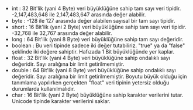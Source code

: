 * int       : 32 Bit'lik (yani 4 Byte) veri büyüklüğüne sahip tam sayı veri tipidir. -2,147,483,648 ile 2,147,483,647 arasında değer alabilir.
* byte      : -128 ile 127 arasında değer alabilen sayısal bir tam sayı tipidir.
* short     : 16 Bit'lik (yani 2 Byte) veri büyüklüğüne sahip tam sayı veri tipidir. -32,768 ile 32,767 arasında değer alabilir.
* long      : 64 Bit'lik (yani 8 Byte) veri büyüklüğüne sahip tam sayı değeridir.
* boolean   : Bu veri tipinde sadece iki değer tutabiliriz. "true" ya da "false" şeklinde iki değere sahiptir. Hafızada 1 Bit büyüklüğünde yer kaplar.
* float     : 32 Bit'lik (yani 4 Byte) veri büyüklüğüne sahip ondalıklı sayı değeridir. Sayı aralığına bir limit getirilmemiştir.
* double    : 64 Bit'lik (yani 8 Byte) veri büyüklüğüne sahip ondalıklı sayı değeridir. Sayı aralığına bir limit getirilmemiştir. Boyutu büyük olduğu için tanımlama yapılırken gerçekten "float" veri tipinin yetersiz olduğu durumlarda kullanılmalıdır.
* char      : 16 Bit'lik (yani 2 Byte) büyüklüğüne sahip karakter verilerini tutar. Unicode tipinde karakter verilerini saklar.

